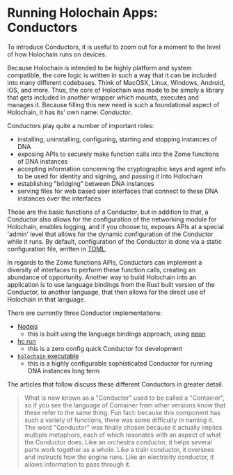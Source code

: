 # Running Holochain Apps: Conductors

To introduce Conductors, it is useful to zoom out for a moment to the level of how Holochain runs on devices.

Because Holochain is intended to be highly platform and system compatible, the core logic is written in such a way that it can be included into many different codebases. Think of MacOSX, Linux, Windows, Android, iOS, and more. Thus, the core of Holochain was made to be simply a library that gets included in another wrapper which mounts, executes and manages it. Because filling this new need is such a foundational aspect of Holochain, it has its' own name: *Conductor*.

Conductors play quite a number of important roles:
- installing, uninstalling, configuring, starting and stopping instances of DNA
- exposing APIs to securely make function calls into the Zome functions of DNA instances
- accepting information concerning the cryptographic keys and agent info to be used for identity and signing, and passing it into Holochain
- establishing "bridging" between DNA instances
- serving files for web based user interfaces that connect to these DNA instances over the interfaces

Those are the basic functions of a Conductor, but in addition to that, a Conductor also allows for the configuration of the networking module for Holochain, enables logging, and if you choose to, exposes APIs at a special 'admin' level that allows for the dynamic configuration of the Conductor while it runs. By default, configuration of the Conductor is done via a static configuration file, written in [TOML](https://github.com/toml-lang/toml).


In regards to the Zome functions APIs, Conductors can implement a diversity of interfaces to perform these function calls, creating an abundance of opportunity. Another way to build Holochain into an application is to use language bindings from the Rust built version of the Conductor, to another language, that then allows for the direct use of Holochain in that language.

There are currently three Conductor implementations:
- [Nodejs](https://www.npmjs.com/package/@holochain/holochain-nodejs)
    - this is built using the language bindings approach, using [neon](https://github.com/neon-bindings/neon)
- [hc run](./development_conductor.md)
    - this is a zero config quick Conductor for development
- [`holochain` executable](./production_conductor.md)
    - this is a highly configurable sophisticated Conductor for running DNA instances long term

The articles that follow discuss these different Conductors in greater detail.

> What is now known as a "Conductor" used to be called a "Container", so if you see the language of Container from other versions know that these refer to the same thing. Fun fact: because this component has such a variety of functions, there was some difficulty in naming it. The word "Conductor" was finally chosen because it actually implies multiple metaphors, each of which resonates with an aspect of what the Conductor does. Like an orchestra conductor, it helps several parts work together as a whole. Like a train conductor, it oversees and instructs how the engine runs. Like an electricity conductor, it allows information to pass through it.